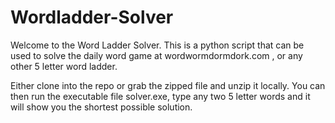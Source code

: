 # Wordladder-Solver

Welcome to the Word Ladder Solver. This is a python script that can be used to solve the daily word game at wordwormdormdork.com , or any other 5 letter word ladder.

Either clone into the repo or grab the zipped file and unzip it locally. You can then run the executable file solver.exe, type any two 5 letter words and it will show you the shortest possible solution.
